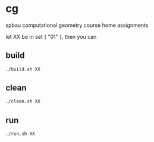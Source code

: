 cg
==

spbau computational geometry course home assignments

let XX be in set { "01" },
 then you can

build
-----
```bash
./build.sh XX
```
clean
-----
```bash
./clean.sh XX
```
run
---
```bash
./run.sh XX
```
